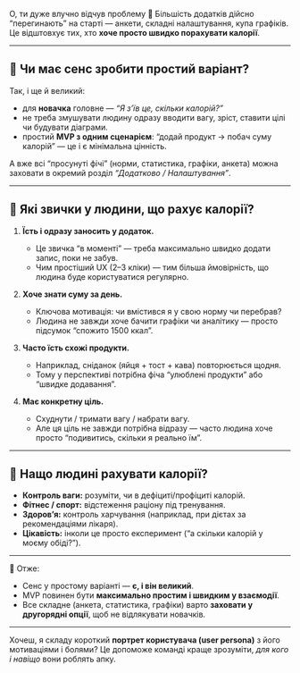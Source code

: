О, ти дуже влучно відчув проблему 🤔
Більшість додатків дійсно “перегинають” на старті — анкети, складні налаштування, купа графіків. Це відштовхує тих, хто **хоче просто швидко порахувати калорії**.

---

## 🔹 Чи має сенс зробити простий варіант?

Так, і ще й великий:

* для **новачка** головне — *“Я з’їв це, скільки калорій?”*
* не треба змушувати людину одразу вводити вагу, зріст, ставити цілі чи будувати діаграми.
* простий **MVP з одним сценарієм**: “додай продукт → побач суму калорій” — це і є мінімальна цінність.

А вже всі “просунуті фічі” (норми, статистика, графіки, анкета) можна заховати в окремий розділ *“Додатково / Налаштування”*.

---

## 🔹 Які звички у людини, що рахує калорії?

1. **Їсть і одразу заносить у додаток.**

   * Це звичка “в моменті” — треба максимально швидко додати запис, поки не забув.
   * Чим простіший UX (2–3 кліки) — тим більша ймовірність, що людина буде користуватися регулярно.

2. **Хоче знати суму за день.**

   * Ключова мотивація: чи вмістився я у свою норму чи перебрав?
   * Людина не завжди хоче бачити графіки чи аналітику — просто підсумок “спожито 1500 ккал”.

3. **Часто їсть схожі продукти.**

   * Наприклад, сніданок (яйця + тост + кава) повторюється щодня.
   * Тому у перспективі потрібна фіча “улюблені продукти” або “швидке додавання”.

4. **Має конкретну ціль.**

   * Схуднути / тримати вагу / набрати вагу.
   * Але ця ціль не завжди потрібна відразу — часто людина хоче просто “подивитись, скільки я реально їм”.

---

## 🔹 Нащо людині рахувати калорії?

* **Контроль ваги:** розуміти, чи в дефіциті/профіциті калорій.
* **Фітнес / спорт:** відстеження раціону під тренування.
* **Здоров’я:** контроль харчування (наприклад, при дієтах за рекомендаціями лікаря).
* **Цікавість:** інколи це просто експеримент (“а скільки калорій у моєму обіді?”).

---

📌 Отже:

* Сенс у простому варіанті — **є, і він великий**.
* MVP повинен бути **максимально простим і швидким у взаємодії**.
* Все складне (анкета, статистика, графіки) варто **заховати у другорядні опції**, щоб не відлякувати новачків.

---

Хочеш, я складу короткий **портрет користувача (user persona)** з його мотиваціями і болями? Це допоможе команді краще зрозуміти, *для кого і навіщо* вони роблять апку.

